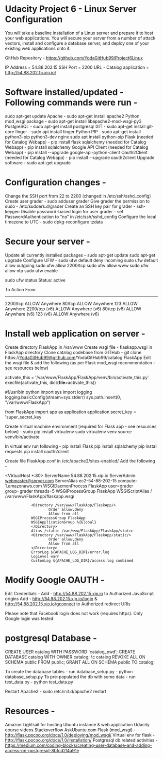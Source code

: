 Udacity Project 6 - Linux Server Configuration
===============================================
You will take a baseline installation of a Linux server and prepare it to host your web applications. You will secure your server from a number of attack vectors, install and configure a database server, and deploy one of your existing web applications onto it.

GitHub Repository - https://github.com/YodaGitHub99/Project6Linux

IP Address = 54.88.202.15
SSH Port = 2200
URL - Catalog application = http://54.88.202.15.xip.io/

Software installed/updated - Following commands were run -
===========================================================
sudo apt-get update
Apache - sudo apt-get install apache2
Python mod_wsgi package - sudo apt-get install libapache2-mod-wsgi-py3
PostgreSQL - sudo apt-get install postgresql
GIT - sudo apt-get install git-core
finger - sudo apt install finger
Python PIP - sudo apt-get install python3-pip python3-dev nginx
            sudo apt install python-pip
Flask (needed for Catalog Webapp) - pip install flask
sqlalchemy (needed for Catalog Webapp) - pip install sqlalchemy
Google API Client (needed for Catalog Webapp) - pip install --upgrade google-api-python-client
Oauth2Client (needed for Catalog Webapp) - pip install --upgrade oauth2client
Upgrade software - sudo apt-get upgrade

Configuration changes -
========================
Change the SSH port from 22 to 2200 (changed in /etc/ssh/sshd_config)
Create user grader - sudo adduser grader
Give grader the permission to sudo - /etc/sudoers.d/grader
Create an SSH key pair for grader - ssh-keygen
Disable password-based login for user grader - set PasswordAuthentication to "no" in /etc/ssh/sshd_config
Configure the local timezone to UTC - sudo dpkg-reconfigure tzdata

Secure your server -
====================
Update all currently installed packages - sudo apt-get update
                                          sudo apt-get upgrade
Configure UFW -
sudo ufw default deny incoming
sudo ufw default allow outgoing
sudo ufw allow 2200/tcp
sudo ufw allow www
sudo ufw allow ntp
sudo ufw enable

sudo ufw status
Status: active

To                         Action      From
--                         ------      ----
2200/tcp                   ALLOW       Anywhere
80/tcp                     ALLOW       Anywhere
123                        ALLOW       Anywhere
2200/tcp (v6)              ALLOW       Anywhere (v6)
80/tcp (v6)                ALLOW       Anywhere (v6)
123 (v6)                   ALLOW       Anywhere (v6)

Install web application on server -
====================================
Create directory FlaskApp in /var/www
Create wsgi file - flaskapp.wsgi in FlaskApp directory
Clone catalog codebase from GITHub - git clone https://YodaGitHub99@github.com/YodaGitHub99/catalog FlaskApp
Edit the wsgi file & add the following (as per Flask mod_wsgi recommendation - see resources below)

activate_this = '/var/www/FlaskApp/FlaskApp/venv/bin/activate_this.py'
execfile(activate_this, dict(__file__=activate_this))

#!/usr/bin python
import sys
import logging
logging.basicConfig(stream=sys.stderr)
sys.path.insert(0, "/var/www/FlaskApp")

from FlaskApp import app as application
application.secret_key = 'super_secret_key'

Create Virtual machine environment (required for Flask app - see resources below) -
sudo pip install virtualenv
sudo virtualenv venv
source venv/bin/activate

In virtual env run following -
pip install Flask
pip install sqlalchemy
pip install requests
pip install oauth2client

Create file FlaskApp.conf in /etc/apache2/sites-enabled/
Add the following -

<VirtualHost *:80>
                ServerName 54.88.202.15.xip.io
                ServerAdmin webmaster@server.com
                ServerAlias ec2-54-88-202-15.compute-1.amazonaws.com
                WSGIDaemonProcess FlaskApp user=grader group=grader threads=5
                WSGIProcessGroup FlaskApp
                WSGIScriptAlias / /var/www/FlaskApp/flaskapp.wsgi

                <Directory /var/www/FlaskApp/FlaskApp/>
                        Order allow,deny
                        Allow from all
                WSGIProcessGroup FlaskApp
                WSGIApplicationGroup %{Global}
                </Directory>
                Alias /static /var/www/FlaskApp/FlaskApp/static
                <Directory /var/www/FlaskApp/FlaskApp/static/>
                        Order allow,deny
                        Allow from all
                </Directory>
                ErrorLog ${APACHE_LOG_DIR}/error.log
                LogLevel warn
                CustomLog ${APACHE_LOG_DIR}/access.log combined
</VirtualHost>

Modify Google OAUTH -
=======================
Edit Credentials -
Add - http://54.88.202.15.xip.io to Authorized JavaScript origins
Add - http://54.88.202.15.xip.io/login & http://54.88.202.15.xip.io/gconnect to Authorized redirect URIs

Please note that Facebook login does not work (requires https). Only Google login was tested

postgresql Database -
======================
CREATE USER catalog WITH PASSWORD 'catalog_pwd';
CREATE DATABASE catalog WITH OWNER catalog;
\c catalog
REVOKE ALL ON SCHEMA public FROM public;
GRANT ALL ON SCHEMA public TO catalog;

To create the database tables - run database_setup.py -
    python database_setup.py
To pre-populated the db with some data - run test_data.py -
    python test_data.py

Restart Apache2 - sudo /etc/init.d/apache2 restart

Resources -
=============
Amazon Lightsail for hosting Ubuntu instance & web application
Udacity course videos
Stackoverflow
AskUbuntu.com
Flask (mod_wsgi) - http://flask.pocoo.org/docs/1.0/deploying/mod_wsgi/
Virtual env for flask - http://flask.pocoo.org/docs/1.0/installation/
Postgresql db related activities - https://medium.com/coding-blocks/creating-user-database-and-adding-access-on-postgresql-8bfcd2f4a91e
